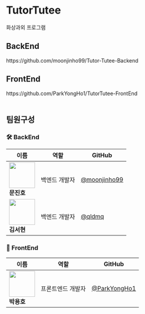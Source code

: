 <h1>TutorTutee</h1>
화상과외 프로그램

<h2>BackEnd</h2>
https://github.com/moonjinho99/Tutor-Tutee-Backend
<h2>FrontEnd</h2>
https://github.com/ParkYongHo1/TutorTutee-FrontEnd
<br><br>

<h2>팀원구성</h2>

### 🛠 BackEnd
| 이름 | 역할 | GitHub |
|------|------|--------|
| <img src="https://github.com/moonjinho99.png?size=70" width="70"> <br> **문진호** | 백엔드 개발자 | [@moonjinho99](https://github.com/moonjinho99) |
| <img src="https://github.com/qldmq.png?size=70" width="70"> <br> **김서현** | 백엔드 개발자 | [@qldmq](https://github.com/qldmq) |

### 🎨 FrontEnd
| 이름 | 역할 | GitHub |
|------|------|--------|
| <img src="https://github.com/ParkYongHo1.png?size=70" width="70"> <br> **박용호** | 프론트엔드 개발자 | [@ParkYongHo1](https://github.com/ParkYongHo1) |
